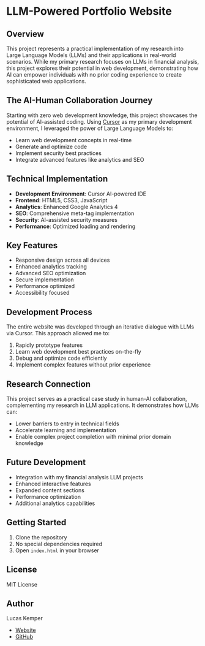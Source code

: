 # LLM-Powered Portfolio Website

## Overview
This project represents a practical implementation of my research into Large Language Models (LLMs) and their applications in real-world scenarios. While my primary research focuses on LLMs in financial analysis, this project explores their potential in web development, demonstrating how AI can empower individuals with no prior coding experience to create sophisticated web applications.

## The AI-Human Collaboration Journey
Starting with zero web development knowledge, this project showcases the potential of AI-assisted coding. Using [Cursor](https://cursor.sh/) as my primary development environment, I leveraged the power of Large Language Models to:
- Learn web development concepts in real-time
- Generate and optimize code
- Implement security best practices
- Integrate advanced features like analytics and SEO

## Technical Implementation
- **Development Environment**: Cursor AI-powered IDE
- **Frontend**: HTML5, CSS3, JavaScript
- **Analytics**: Enhanced Google Analytics 4
- **SEO**: Comprehensive meta-tag implementation
- **Security**: AI-assisted security measures
- **Performance**: Optimized loading and rendering

## Key Features
- Responsive design across all devices
- Enhanced analytics tracking
- Advanced SEO optimization
- Secure implementation
- Performance optimized
- Accessibility focused

## Development Process
The entire website was developed through an iterative dialogue with LLMs via Cursor. This approach allowed me to:
1. Rapidly prototype features
2. Learn web development best practices on-the-fly
3. Debug and optimize code efficiently
4. Implement complex features without prior experience

## Research Connection
This project serves as a practical case study in human-AI collaboration, complementing my research in LLM applications. It demonstrates how LLMs can:
- Lower barriers to entry in technical fields
- Accelerate learning and implementation
- Enable complex project completion with minimal prior domain knowledge

## Future Development
- Integration with my financial analysis LLM projects
- Enhanced interactive features
- Expanded content sections
- Performance optimization
- Additional analytics capabilities

## Getting Started
1. Clone the repository
2. No special dependencies required
3. Open `index.html` in your browser

## License
MIT License

## Author
Lucas Kemper
- [Website](https://lucaskemper.com)
- [GitHub](https://github.com/lucaskemper)
